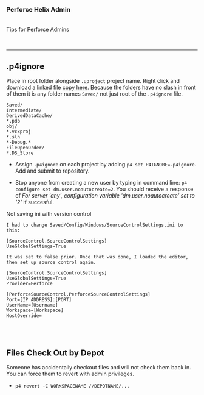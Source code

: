<img src="https://via.placeholder.com/1000x4/45D7CA/45D7CA" alt="drawing" height="4px"/>

### Perforce Helix Admin

<img src="https://via.placeholder.com/1000x4/45D7CA/45D7CA" alt="drawing" height="4px"/>

Tips for Perforce Admins

<br>

---

## .p4ignore

Place in root folder alongside `.uproject` project name.  Right click and download a linked file [copy here](.p4ignore). Because the folders have no slash in front of them it is any folder names `Saved/` not just root of the `.p4ignore` file.

```
Saved/
Intermediate/
DerivedDataCache/
*.pdb
obj/
*.vcxproj
*.sln
*-Debug.*
FileOpenOrder/
*.DS_Store
```

- Assign `.p4ignore` on each project by adding `p4 set P4IGNORE=.p4ignore`.  Add and submit to repository.

- Stop anyone from creating a new user by typing in command line: `p4 configure set dm.user.noautocreate=2`.  You should receive a response of _For server 'any', configuration variable 'dm.user.noautocreate' set to '2'_ if succesful.

Not saving ini with version control
```
I had to change Saved/Config/Windows/SourceControlSettings.ini to this:

[SourceControl.SourceControlSettings]
UseGlobalSettings=True

It was set to false prior. Once that was done, I loaded the editor, then set up source control again.

[SourceControl.SourceControlSettings]
UseGlobalSettings=True
Provider=Perforce

[PerforceSourceControl.PerforceSourceControlSettings]
Port=[IP ADDRESS]:[PORT]
UserName=[Username]
Workspace=[Workspace]
HostOverride=
```

<br><br>

## Files Check Out by Depot
Someone has accidentally checkout files and will not check them back in.  You can force them to revert with admin privileges.

* `p4 revert -C WORKSPACENAME //DEPOTNAME/...`
